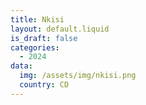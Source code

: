 ```yaml
---
title: Nkisi
layout: default.liquid
is_draft: false
categories:
  - 2024
data:
  img: /assets/img/nkisi.png
  country: CD
---
```



